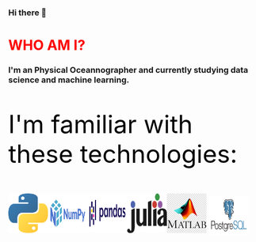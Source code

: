 ### Hi there 👋

<head>
<h1 style="color:red"> WHO AM I? </h1>

<h3> I'm an Physical Oceannographer and currently studying data science and machine learning. </h3>
</head>

<p style="color:black; font-size:50px">I'm familiar with these technologies:</p>
<div align="center">
<img align="left" src="_imgs/python.png" alt="" style="width:80px; height:80px"></img>
<img align="left" src="_imgs/numpy.png" alt="" style="width:80px; height:80px"></img>
<img align="left" src="_imgs/pandas.png" alt="" style="width:80px; height:80px"></img>
<img align="left" src="_imgs/julia.png" alt="" style="width:80px; height:80px"></img>
<img align="left" src="_imgs/matlab.jpg" alt="" style="width:80px; height:80px"></img>
<img align="left" src="_imgs/postgres.png" alt="" style="margin:5px 5px; width:80px; height:80px"></img>
</div>
